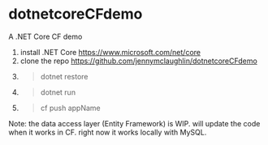 # dotnetcoreCFdemo
A .NET Core CF demo

1. install .NET Core https://www.microsoft.com/net/core
2. clone the repo https://github.com/jennymclaughlin/dotnetcoreCFdemo
3. >dotnet restore
4. >dotnet run
5. >cf push appName

Note: the data access layer (Entity Framework) is WIP. will update the code when it works in CF. right now it works locally with MySQL.
